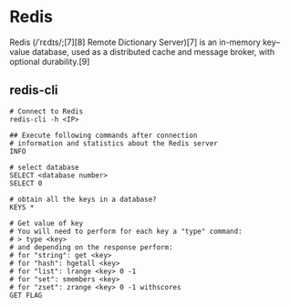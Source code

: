 # Redis
Redis (/ˈrɛdɪs/;[7][8] Remote Dictionary Server)[7] is an in-memory key–value database, used as a distributed cache and message broker, with optional durability.[9]

## redis-cli
```
# Connect to Redis
redis-cli -h <IP>

## Execute following commands after connection
# information and statistics about the Redis server
INFO

# select database
SELECT <database number>
SELECT 0

# obtain all the keys in a database?
KEYS *

# Get value of key
# You will need to perform for each key a "type" command:
# > type <key>
# and depending on the response perform:
# for "string": get <key>
# for "hash": hgetall <key>
# for "list": lrange <key> 0 -1
# for "set": smembers <key>
# for "zset": zrange <key> 0 -1 withscores
GET FLAG
```
